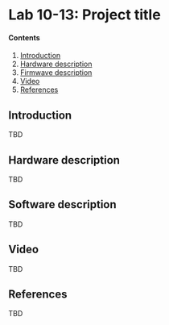 # Lab 10-13: Project title

#### Contents

1. [Introduction](#Introduction)
2. [Hardware description](#Hardware-description)
3. [Firmwave description](#Firmware-description)
4. [Video](#Video)
5. [References](#References)


## Introduction

TBD


## Hardware description

TBD


## Software description

TBD


## Video

TBD


## References

TBD
